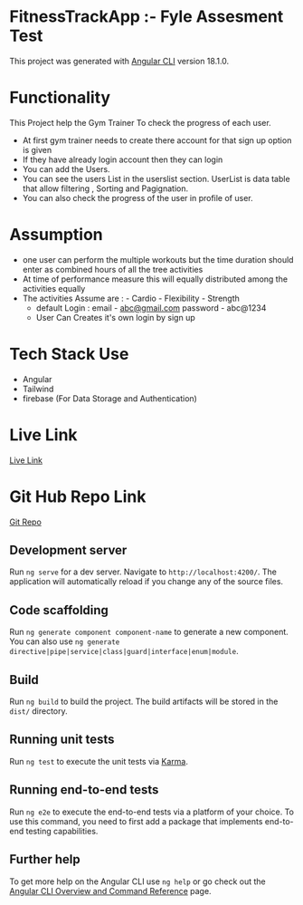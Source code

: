 # FitnessTrackApp :- Fyle Assesment Test

This project was generated with [Angular CLI](https://github.com/angular/angular-cli) version 18.1.0.

# Functionality
This Project help the Gym Trainer To check the progress of each user. 
- At first gym trainer needs to create there account for that sign up option is given
- If they have already login account then they can login
- You can add the Users.
- You can see the users List in the userslist section. UserList is data table that allow filtering , Sorting and Pagignation.
- You can also check the progress of the user in profile of user.

# Assumption
- one user can perform the multiple workouts  but the time duration should enter as combined hours of all the tree activities
- At time of performance measure this will equally distributed among the activities equally
- The activities Assume are :
       - Cardio
       - Flexibility
       - Strength
  - default Login :  email - abc@gmail.com
                     password - abc@1234
  - User Can Creates it's own login by sign up


# Tech Stack Use 
-  Angular 
-  Tailwind
-  firebase (For Data Storage and Authentication)

# Live Link
[Live Link](https://fitness-track-app-z4zk.vercel.app/login)

# Git Hub Repo Link
[Git Repo](https://github.com/Yadhnesh1234/fitness-track-app)


## Development server

Run `ng serve` for a dev server. Navigate to `http://localhost:4200/`. The application will automatically reload if you change any of the source files.

## Code scaffolding

Run `ng generate component component-name` to generate a new component. You can also use `ng generate directive|pipe|service|class|guard|interface|enum|module`.

## Build

Run `ng build` to build the project. The build artifacts will be stored in the `dist/` directory.

## Running unit tests

Run `ng test` to execute the unit tests via [Karma](https://karma-runner.github.io).

## Running end-to-end tests

Run `ng e2e` to execute the end-to-end tests via a platform of your choice. To use this command, you need to first add a package that implements end-to-end testing capabilities.

## Further help

To get more help on the Angular CLI use `ng help` or go check out the [Angular CLI Overview and Command Reference](https://angular.dev/tools/cli) page.
